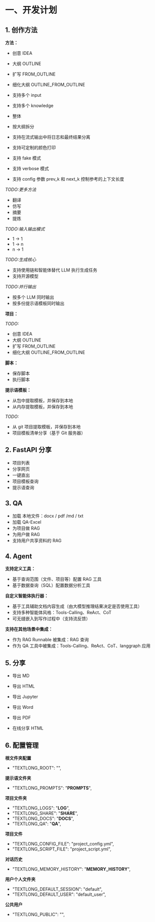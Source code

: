 # 一、开发计划

## 1. 创作方法

**方法：**

- 创意 IDEA
- 大纲 OUTLINE
- 扩写 FROM_OUTLINE
- 细化大纲 OUTLINE_FROM_OUTLINE

- 支持多个 input
- 支持多个 knowledge

- 整体
- 按大纲拆分

- 支持在流式输出中将日志和最终结果分离
- 支持可定制的颜色打印
- 支持 fake 模式
- 支持 verbose 模式
- 支持 config 参数 prev_k 和 next_k 控制参考的上下文长度

_TODO:更多方法_

- 翻译
- 仿写
- 摘要
- 提炼

_TODO:输入输出模式_

- 1 -> 1
- 1 -> n
- n -> 1

_TODO:生成核心_

- 支持使用链和智能体替代 LLM 执行生成任务
- 支持开源模型

_TODO:并行输出_

- 按多个 LLM 同时输出
- 按多份提示语模板同时输出

**项目：**

_TODO:_

- 创意 IDEA
- 大纲 OUTLINE
- 扩写 FROM_OUTLINE
- 细化大纲 OUTLINE_FROM_OUTLINE

**脚本：**

- 保存脚本
- 执行脚本

**提示语模板：**

- 从包中提取模板，并保存到本地
- 从内存提取模板，并保存到本地

_TODO:_

- 从 git 项目提取模板，并保存到本地
- 项目模板清单分享（基于 Git 服务器）

## 2. FastAPI 分享

- 项目列表
- 分享网页
- 一键直出
- 项目模板查询
- 提示语查询

## 3. QA

- 加载 本地文件：docx / pdf /md / txt
- 加载 QA-Excel
- 为项目做 RAG
- 为用户做 RAG
- 支持用户共享资料的 RAG

## 4. Agent

**支持定义工具：**

- 基于查询范围（文件、项目等）配置 RAG 工具
- 基于数据查询（SQL）配置数据分析工具

**自定义智能体执行器：**

- 基于工具辅助文档内容生成（由大模型推理结果决定是否使用工具）
- 支持多种智能体风格：Tools-Calling、ReAct、CoT
- 可无缝嵌入到写作过程中（支持流反馈）

**支持在其他场景中集成：**

- 作为 RAG Runnable 被集成：RAG 查询
- 作为 QA 工具中被集成：Tools-Calling、ReAct、CoT、langgraph 应用

## 5. 分享

- 导出 MD
- 导出 HTML
- 导出 Jupyter
- 导出 Word
- 导出 PDF

- 在线分享 HTML

## 6. 配置管理

**根文件夹配置**

- "TEXTLONG_ROOT": "",

**提示语文件夹**

- "TEXTLONG_PROMPTS": "**PROMPTS**",

**项目文件夹**

- "TEXTLONG_LOGS": "**LOG**",
- "TEXTLONG_SHARE": "**SHARE**",
- "TEXTLONG_DOCS": "**DOCS**",
- "TEXTLONG_QA": "**QA**",

**项目文件**

- "TEXTLONG_CONFIG_FILE": "project_config.yml",
- "TEXTLONG_SCRIPT_FILE": "project_script.yml",

**对话历史**

- "TEXTLONG_MEMORY_HISTORY": "**MEMORY_HISTORY**",

**用户个人文件夹**

- "TEXTLONG_DEFAULT_SESSION": "default",
- "TEXTLONG_DEFAULT_USER": "default_user",

**公共用户**

- "TEXTLONG_PUBLIC": "",
